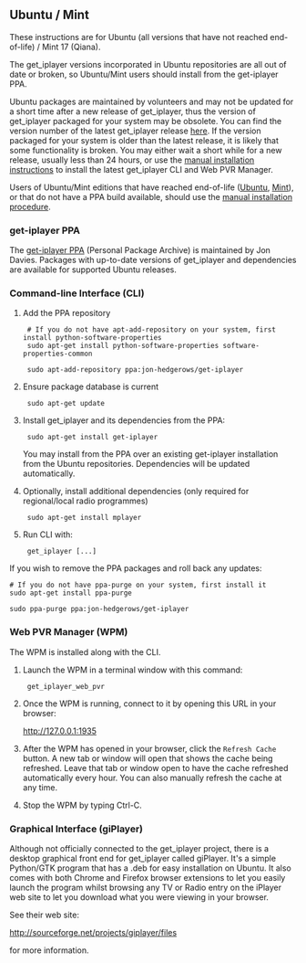 ## Ubuntu / Mint

These instructions are for Ubuntu (all versions that have not reached end-of-life) / Mint 17 (Qiana).

The get_iplayer versions incorporated in Ubuntu repositories are all out of date or broken, so Ubuntu/Mint users should install from the get-iplayer PPA.

Ubuntu packages are maintained by volunteers and may not be updated for a short time after a new release of get_iplayer, thus the version of get_iplayer packaged for your system may be obsolete. You can find the version number of the latest get_iplayer release [here](https://github.com/get-iplayer/get_iplayer/releases). If the version packaged for your system is older than the latest release, it is likely that some functionality is broken. You may either wait a short while for a new release, usually less than 24 hours, or use the [manual installation instructions](/wiki/manual) to install the latest get_iplayer CLI and Web PVR Manager.

Users of Ubuntu/Mint editions that have reached end-of-life ([Ubuntu](https://wiki.ubuntu.com/Releases), [Mint](http://www.linuxmint.com/oldreleases.php)), or that do not have a PPA build available, should use the [manual installation procedure](/wiki/manual).

### get-iplayer PPA

The [get-iplayer PPA](https://launchpad.net/~jon-hedgerows/+archive/get-iplayer) (Personal Package Archive) is maintained by Jon Davies.  Packages with up-to-date versions of get_iplayer and dependencies are available for supported Ubuntu releases.

### Command-line Interface (CLI)

1. Add the PPA repository

        # If you do not have apt-add-repository on your system, first install python-software-properties
        sudo apt-get install python-software-properties software-properties-common

    	sudo apt-add-repository ppa:jon-hedgerows/get-iplayer

2. Ensure package database is current

    	sudo apt-get update

3. Install get_iplayer and its dependencies from the PPA:

    	sudo apt-get install get-iplayer
    
    You may install from the PPA over an existing get-iplayer installation from the Ubuntu repositories.  Dependencies will be updated automatically.

4. Optionally, install additional dependencies (only required for regional/local radio programmes)

        sudo apt-get install mplayer
    
5. Run CLI with:

    	get_iplayer [...]

If you wish to remove the PPA packages and roll back any updates:

    # If you do not have ppa-purge on your system, first install it
    sudo apt-get install ppa-purge

    sudo ppa-purge ppa:jon-hedgerows/get-iplayer

### Web PVR Manager (WPM)

The WPM is installed along with the CLI.

1. Launch the WPM in a terminal window with this command:

    	get_iplayer_web_pvr

2. Once the WPM is running, connect to it by opening this URL in your browser:

    <http://127.0.0.1:1935>

3. After the WPM has opened in your browser, click the `Refresh Cache` button.  A new tab or window will open that shows the cache being refreshed.  Leave that tab or window open to have the cache refreshed automatically every hour.  You can also manually refresh the cache at any time.

4. Stop the WPM by typing Ctrl-C.

### Graphical Interface (giPlayer)

Although not officially connected to the get_iplayer project, there is a desktop graphical front end for get_iplayer called giPlayer.  It's a simple Python/GTK program that has a .deb for easy installation on Ubuntu.  It also comes with both Chrome and Firefox browser extensions to let you easily launch the program whilst browsing any TV or Radio entry on the iPlayer web site to let you download what you were viewing in your browser.

See their web site:

<http://sourceforge.net/projects/giplayer/files>

for more information.